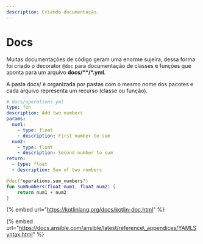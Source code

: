 ```yaml
---
description: Criando documentação.
---
```


# Docs

Muitas documentações de código geram uma enorme sujeira, dessa forma foi criado o decorator `@doc` para documentação de classes e funções que aponta para um arquivo **docs/\*\*/\*.yml**.

A pasta docs/ é organizada por pastas com o mesmo nome dos pacotes e cada arquivo representa um recurso \(classe ou função\).

```yaml
# docs/operations.yml
type: fun
description: Add two numbers
params:
  num1:
    - type: float
    - description: First number to sum
  num2:
    - type: float
    - description: Second number to sum
return:
  - type: float
  - description: Sum of two numbers
```

```kotlin
@doc('operations.sum_numbers')
fun sumNumbers(float num1, float num2) {
    return num1 + num2
}
```

{% embed url="https://kotlinlang.org/docs/kotlin-doc.html" %}

{% embed url="https://docs.ansible.com/ansible/latest/reference\_appendices/YAMLSyntax.html" %}



